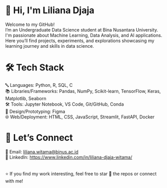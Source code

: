 # 👋 Hi, I'm Liliana Djaja
Welcome to my GitHub!\
I’m an Undergraduate Data Science student at Bina Nusantara University. I'm passionate about Machine Learning, Data Analysis, and AI applications. Here you’ll find projects, experiments, and explorations showcasing my learning journey and skills in data science.

# 🛠️ Tech Stack
🔤 Languages: Python, R, SQL, C\
📚 Libraries/Frameworks: Pandas, NumPy, Scikit-learn, TensorFlow, Keras, Matplotlib, Seaborn\
🛠️ Tools: Jupyter Notebook, VS Code, Git/GitHub, Conda\
🎨 Design/Prototyping: Figma\
🌐 Web/Deployment: HTML, CSS, JavaScript, Streamlit, FastAPI, Docker

# 🤝 Let’s Connect

📧 Email: liliana.witama@binus.ac.id\
💼 LinkedIn: https://www.linkedin.com/in/liliana-djaja-witama/
\
\
\
⭐ If you find my work interesting, feel free to star 🌟 the repos or connect with me!
